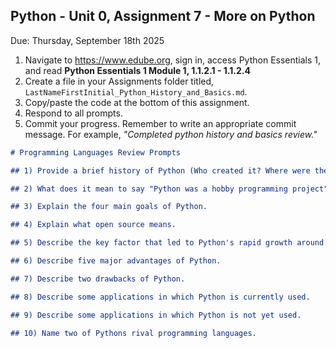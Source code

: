 ## Python - Unit 0, Assignment 7 - More on Python  
Due: Thursday, September 18th 2025

1. Navigate to https://www.edube.org, sign in, access Python Essentials 1, and read **Python Essentials 1 Module 1, 1.1.2.1  - 1.1.2.4** 
2. Create a file in your Assignments folder titled, `LastNameFirstInitial_Python_History_and_Basics.md`.
2. Copy/paste the code at the bottom of this assignment.
3. Respond to all prompts.
4. Commit your progress.  Remember to write an appropriate commit message.  For example, *"Completed python history and basics review."*

```markdown
# Programming Languages Review Prompts

## 1) Provide a brief history of Python (Who created it? Where were they from? What Year did they create it? And, what how did Python get its name?)

## 2) What does it mean to say "Python was a hobby programming project"?

## 3) Explain the four main goals of Python.

## 4) Explain what open source means.

## 5) Describe the key factor that led to Python's rapid growth around the world.

## 6) Describe five major advantages of Python.

## 7) Describe two drawbacks of Python.

## 8) Describe some applications in which Python is currently used.

## 9) Describe some applications in which Python is not yet used.

## 10) Name two of Pythons rival programming languages.
```
